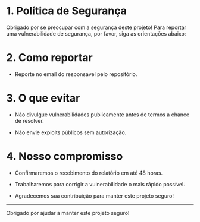 # 1. Política de Segurança

Obrigado por se preocupar com a segurança deste projeto! Para reportar uma vulnerabilidade de segurança, por favor, siga as orientações abaixo:

# 2. Como reportar
  
- Reporte no email do responsável pelo repositório.

# 3. O que evitar

- Não divulgue vulnerabilidades publicamente antes de termos a chance de resolver.

- Não envie exploits públicos sem autorização.

# 4. Nosso compromisso

- Confirmaremos o recebimento do relatório em até 48 horas.

- Trabalharemos para corrigir a vulnerabilidade o mais rápido possível.

- Agradecemos sua contribuição para manter este projeto seguro!

---

Obrigado por ajudar a manter este projeto seguro!
